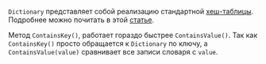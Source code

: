 
`Dictionary` представляет собой реализацию стандартной [хеш-таблицы](http://en.wikipedia.org/wiki/Hashtable). Подробнее можно почитать в этой [статье](https://habr.com/ru/post/198104/).

Метод `ContainsKey()`, работает гораздо быстрее `ContainsValue()`. Так как `ContainsKey()` просто обращается к `Dictionary` по ключу, а `ContainsValue(value)` сравнивает все записи словаря с `value`.